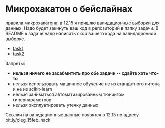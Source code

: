 # Микрохакатон о бейслайнах

правила микрохакатона:
в 12.15 я пришлю валидационные выборки для данных. 
Надо будет закинуть ваш код в репозиторий в папку задачи. 
В README к задаче надо написать скор вашего кода на валидационной выборке.

* [task1](task1)
* [task2](task2)

Запреты:
* **нельзя ничего не засабмитить про обе задачи -- сдайте хоть что-то**
* нельзя использовать машинное обучение не из стандатного питона и не из scikit-learn
* нельзя заниматься автоматизированным тюнингом гиперпараметров
* нельзя эксплуатировать утечку данных

Ссылки на валидационные данные появятся в 12.15 по адресу bit.ly/oleg_15feb_hack
